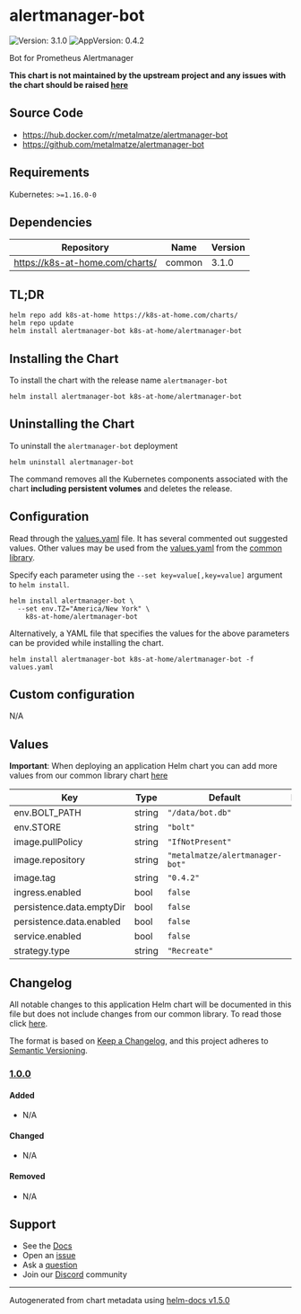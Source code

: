 # alertmanager-bot

![Version: 3.1.0](https://img.shields.io/badge/Version-3.1.0-informational?style=flat-square) ![AppVersion: 0.4.2](https://img.shields.io/badge/AppVersion-0.4.2-informational?style=flat-square)

Bot for Prometheus Alertmanager

**This chart is not maintained by the upstream project and any issues with the chart should be raised [here](https://github.com/k8s-at-home/charts/issues/new/choose)**

## Source Code

* <https://hub.docker.com/r/metalmatze/alertmanager-bot>
* <https://github.com/metalmatze/alertmanager-bot>

## Requirements

Kubernetes: `>=1.16.0-0`

## Dependencies

| Repository | Name | Version |
|------------|------|---------|
| https://k8s-at-home.com/charts/ | common | 3.1.0 |

## TL;DR

```console
helm repo add k8s-at-home https://k8s-at-home.com/charts/
helm repo update
helm install alertmanager-bot k8s-at-home/alertmanager-bot
```

## Installing the Chart

To install the chart with the release name `alertmanager-bot`

```console
helm install alertmanager-bot k8s-at-home/alertmanager-bot
```

## Uninstalling the Chart

To uninstall the `alertmanager-bot` deployment

```console
helm uninstall alertmanager-bot
```

The command removes all the Kubernetes components associated with the chart **including persistent volumes** and deletes the release.

## Configuration

Read through the [values.yaml](./values.yaml) file. It has several commented out suggested values.
Other values may be used from the [values.yaml](../common/values.yaml) from the [common library](../common).

Specify each parameter using the `--set key=value[,key=value]` argument to `helm install`.

```console
helm install alertmanager-bot \
  --set env.TZ="America/New York" \
    k8s-at-home/alertmanager-bot
```

Alternatively, a YAML file that specifies the values for the above parameters can be provided while installing the chart.

```console
helm install alertmanager-bot k8s-at-home/alertmanager-bot -f values.yaml
```

## Custom configuration

N/A

## Values

**Important**: When deploying an application Helm chart you can add more values from our common library chart [here](https://github.com/k8s-at-home/charts/tree/master/charts/common/)

| Key | Type | Default | Description |
|-----|------|---------|-------------|
| env.BOLT_PATH | string | `"/data/bot.db"` |  |
| env.STORE | string | `"bolt"` |  |
| image.pullPolicy | string | `"IfNotPresent"` |  |
| image.repository | string | `"metalmatze/alertmanager-bot"` |  |
| image.tag | string | `"0.4.2"` |  |
| ingress.enabled | bool | `false` |  |
| persistence.data.emptyDir | bool | `false` |  |
| persistence.data.enabled | bool | `false` |  |
| service.enabled | bool | `false` |  |
| strategy.type | string | `"Recreate"` |  |

## Changelog

All notable changes to this application Helm chart will be documented in this file but does not include changes from our common library. To read those click [here](https://github.com/k8s-at-home/charts/tree/master/charts/common/README.md#Changelog).

The format is based on [Keep a Changelog](https://keepachangelog.com/en/1.0.0/), and this project adheres to [Semantic Versioning](https://semver.org/spec/v2.0.0.html).

### [1.0.0]

#### Added

- N/A

#### Changed

- N/A

#### Removed

- N/A

[1.0.0]: #1.0.0

## Support

- See the [Docs](https://docs.k8s-at-home.com/our-helm-charts/getting-started/)
- Open an [issue](https://github.com/k8s-at-home/charts/issues/new/choose)
- Ask a [question](https://github.com/k8s-at-home/organization/discussions)
- Join our [Discord](https://discord.gg/sTMX7Vh) community

----------------------------------------------
Autogenerated from chart metadata using [helm-docs v1.5.0](https://github.com/norwoodj/helm-docs/releases/v1.5.0)